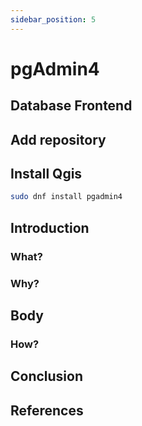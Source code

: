 ```yaml
---
sidebar_position: 5
---
```


# pgAdmin4 

## Database Frontend

## Add repository

## Install Qgis
``` bash
sudo dnf install pgadmin4
```

## Introduction
### What?

### Why?

## Body
### How?

## Conclusion

## References